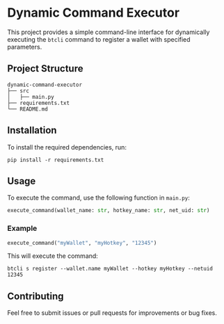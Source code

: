 # Dynamic Command Executor

This project provides a simple command-line interface for dynamically executing the `btcli` command to register a wallet with specified parameters.

## Project Structure

```
dynamic-command-executor
├── src
│   ├── main.py
├── requirements.txt
└── README.md
```

## Installation

To install the required dependencies, run:

```
pip install -r requirements.txt
```

## Usage

To execute the command, use the following function in `main.py`:

```python
execute_command(wallet_name: str, hotkey_name: str, net_uid: str)
```

### Example

```python
execute_command("myWallet", "myHotkey", "12345")
```

This will execute the command:

```
btcli s register --wallet.name myWallet --hotkey myHotkey --netuid 12345
```

## Contributing

Feel free to submit issues or pull requests for improvements or bug fixes.